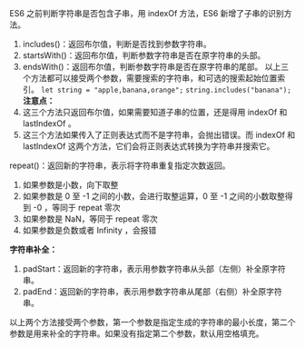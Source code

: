 
ES6 之前判断字符串是否包含子串，用 indexOf 方法，ES6 新增了子串的识别方法。
1. includes()：返回布尔值，判断是否找到参数字符串。
2. startsWith()：返回布尔值，判断参数字符串是否在原字符串的头部。
3. endsWith()：返回布尔值，判断参数字符串是否在原字符串的尾部。
以上三个方法都可以接受两个参数，需要搜索的字符串，和可选的搜索起始位置索引。
`let string = "apple,banana,orange";`
`string.includes("banana");`
**注意点：**
1. 这三个方法只返回布尔值，如果需要知道子串的位置，还是得用 indexOf 和 lastIndexOf 。
2. 这三个方法如果传入了正则表达式而不是字符串，会抛出错误。而 indexOf 和 lastIndexOf 这两个方法，它们会将正则表达式转换为字符串并搜索它。

repeat()：返回新的字符串，表示将字符串重复指定次数返回。
1. 如果参数是小数，向下取整
2. 如果参数是 0 至 -1 之间的小数，会进行取整运算，0 至 -1 之间的小数取整得到 -0 ，等同于 repeat 零次
3. 如果参数是 NaN，等同于 repeat 零次
4. 如果参数是负数或者 Infinity ，会报错

**字符串补全：**
1. padStart：返回新的字符串，表示用参数字符串从头部（左侧）补全原字符串。
2. padEnd：返回新的字符串，表示用参数字符串从尾部（右侧）补全原字符串。

以上两个方法接受两个参数，第一个参数是指定生成的字符串的最小长度，第二个参数是用来补全的字符串。如果没有指定第二个参数，默认用空格填充。

